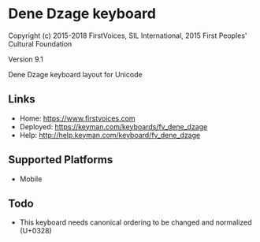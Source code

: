 Dene Dzage keyboard
======================

Copyright (c) 2015-2018 FirstVoices, SIL International, 2015 First Peoples' Cultural Foundation

Version 9.1

Dene Dzage keyboard layout for Unicode

Links
-----

 * Home:     <https://www.firstvoices.com>
 * Deployed: <https://keyman.com/keyboards/fv_dene_dzage>
 * Help:     <http://help.keyman.com/keyboard/fv_dene_dzage>
 
Supported Platforms
-------------------

 * Mobile

Todo
----

 * This keyboard needs canonical ordering to be changed and normalized (U+0328)
